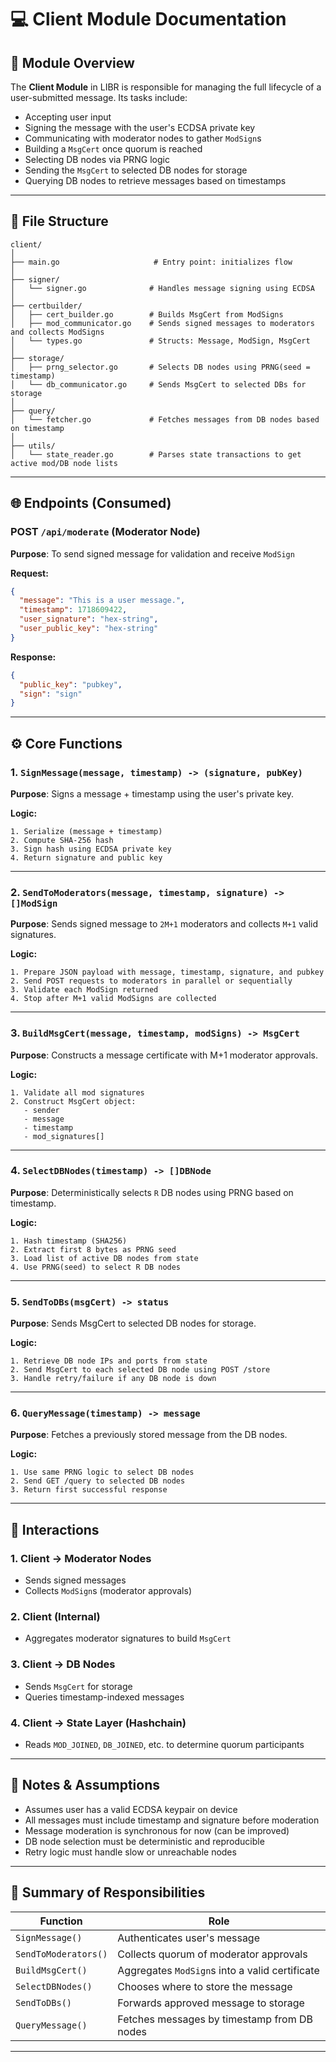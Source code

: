 # 💻 Client Module Documentation

## 📌 Module Overview

The **Client Module** in LIBR is responsible for managing the full lifecycle of a user-submitted message. Its tasks include:

* Accepting user input
* Signing the message with the user's ECDSA private key
* Communicating with moderator nodes to gather `ModSign`s
* Building a `MsgCert` once quorum is reached
* Selecting DB nodes via PRNG logic
* Sending the `MsgCert` to selected DB nodes for storage
* Querying DB nodes to retrieve messages based on timestamps

---

## 📁 File Structure

```
client/
│
├── main.go                     # Entry point: initializes flow
│
├── signer/                    
│   └── signer.go              # Handles message signing using ECDSA
│
├── certbuilder/
│   ├── cert_builder.go        # Builds MsgCert from ModSigns
│   ├── mod_communicator.go    # Sends signed messages to moderators and collects ModSigns
│   └── types.go               # Structs: Message, ModSign, MsgCert
│
├── storage/
│   ├── prng_selector.go       # Selects DB nodes using PRNG(seed = timestamp)
│   └── db_communicator.go     # Sends MsgCert to selected DBs for storage
│
├── query/
│   └── fetcher.go             # Fetches messages from DB nodes based on timestamp
│
├── utils/
│   └── state_reader.go        # Parses state transactions to get active mod/DB node lists
```

---

## 🌐 Endpoints (Consumed)

### POST `/api/moderate` (Moderator Node)

**Purpose**: To send signed message for validation and receive `ModSign`

**Request:**

```json
{
  "message": "This is a user message.",
  "timestamp": 1718609422,
  "user_signature": "hex-string",
  "user_public_key": "hex-string"
}
```

**Response:**

```json
{
  "public_key": "pubkey",
  "sign": "sign"
}
```

---

## ⚙️ Core Functions

### 1. `SignMessage(message, timestamp) -> (signature, pubKey)`

**Purpose**: Signs a message + timestamp using the user's private key.

**Logic:**

```
1. Serialize (message + timestamp)
2. Compute SHA-256 hash
3. Sign hash using ECDSA private key
4. Return signature and public key
```

---

### 2. `SendToModerators(message, timestamp, signature) -> []ModSign`

**Purpose**: Sends signed message to `2M+1` moderators and collects `M+1` valid signatures.

**Logic:**

```
1. Prepare JSON payload with message, timestamp, signature, and pubkey
2. Send POST requests to moderators in parallel or sequentially
3. Validate each ModSign returned
4. Stop after M+1 valid ModSigns are collected
```

---

### 3. `BuildMsgCert(message, timestamp, modSigns) -> MsgCert`

**Purpose**: Constructs a message certificate with M+1 moderator approvals.

**Logic:**

```
1. Validate all mod signatures
2. Construct MsgCert object:
   - sender
   - message
   - timestamp
   - mod_signatures[]
```

---

### 4. `SelectDBNodes(timestamp) -> []DBNode`

**Purpose**: Deterministically selects `R` DB nodes using PRNG based on timestamp.

**Logic:**

```
1. Hash timestamp (SHA256)
2. Extract first 8 bytes as PRNG seed
3. Load list of active DB nodes from state
4. Use PRNG(seed) to select R DB nodes
```

---

### 5. `SendToDBs(msgCert) -> status`

**Purpose**: Sends MsgCert to selected DB nodes for storage.

**Logic:**

```
1. Retrieve DB node IPs and ports from state
2. Send MsgCert to each selected DB node using POST /store
3. Handle retry/failure if any DB node is down
```

---

### 6. `QueryMessage(timestamp) -> message`

**Purpose**: Fetches a previously stored message from the DB nodes.

**Logic:**

```
1. Use same PRNG logic to select DB nodes
2. Send GET /query to selected DB nodes
3. Return first successful response
```

---

## 🔄 Interactions

### 1. Client → Moderator Nodes

* Sends signed messages
* Collects `ModSign`s (moderator approvals)

### 2. Client (Internal)

* Aggregates moderator signatures to build `MsgCert`

### 3. Client → DB Nodes

* Sends `MsgCert` for storage
* Queries timestamp-indexed messages

### 4. Client → State Layer (Hashchain)

* Reads `MOD_JOINED`, `DB_JOINED`, etc. to determine quorum participants

---

## 📝 Notes & Assumptions

* Assumes user has a valid ECDSA keypair on device
* All messages must include timestamp and signature before moderation
* Message moderation is synchronous for now (can be improved)
* DB node selection must be deterministic and reproducible
* Retry logic must handle slow or unreachable nodes

---

## 🧠 Summary of Responsibilities

| Function             | Role                                           |
| -------------------- | ---------------------------------------------- |
| `SignMessage()`      | Authenticates user's message                   |
| `SendToModerators()` | Collects quorum of moderator approvals         |
| `BuildMsgCert()`     | Aggregates `ModSign`s into a valid certificate |
| `SelectDBNodes()`    | Chooses where to store the message             |
| `SendToDBs()`        | Forwards approved message to storage           |
| `QueryMessage()`     | Fetches messages by timestamp from DB nodes    |

---

```
```

